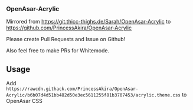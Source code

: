 ### OpenAsar-Acrylic

Mirrored from https://git.thicc-thighs.de/Sarah/OpenAsar-Acrylic to https://github.com/PrincessAkira/OpenAsar-Acrylic

Please create Pull Requests and Issue on Github!

Also feel free to make PRs for Whitemode.

## Usage

Add  
`https://rawcdn.githack.com/PrincessAkira/OpenAsar-Acrylic/b6b07d4d51bb482d50e3ec5611255f81b3707453/acrylic.theme.css`
to OpenAsar CSS
